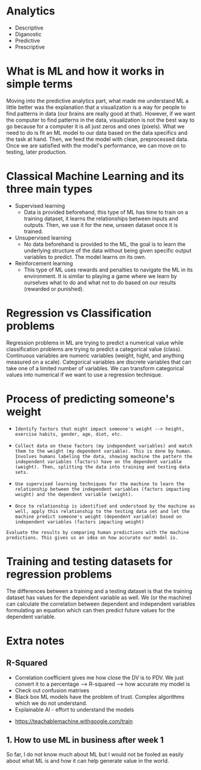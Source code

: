 # Analytics
- Descriptive
- Diganostic
- Predictive
- Prescriptive

# What is ML and how it works in simple terms  
Moving into the predictive analytics part, what made me understand ML a little better was the explanation that a visualization is a way for people to find patterns in data (our brains are really good at that). However, if we want the computer to find patterns in the data, visualization is not the best way to go because for a computer it is all just zeros and ones (pixels). What we need to do is fit an ML model to our data based on the data specifics and the task at hand. Then, we feed the model with clean, preprocessed data. Once we are satisfied with the model's performance, we can move on to testing, later production.   

# Classical Machine Learning and its three main types
- Supervised learning
    - Data is provided beforehand, this type of ML has time to train on a training dataset, it learns the relationships between inputs and outputs. Then, we use it for the new, unseen dataset once it is trained.
- Unsupervised learning
    - No data beforehand is provided to the ML, the goal is to learn the underlying structure of the data without being given specific output variables to predict. The model learns on its own.  
- Reinforcement learning
    - This type of ML uses rewards and penalties to navigate the ML in its environment. It is similar to playing a game where we learn by ourselves what to do and what not to do based on our results (rewarded or punished). 

# Regression vs Classification problems
Regression problems in ML are trying to predict a numerical value while classification problems are trying to predict a categorical value (class). Continuous variables are numeric variables (weight, hight, and anything measured on a scale). Categorical variables are discrete variables that can take one of a limited number of variables. We can transform categorical values into numerical if we want to use a regression technique.

# Process of predicting someone's weight
- `
    Identify factors that might impact someone's weight --> height, exercise habits, gender, age, diet, etc.
`

- `
      Collect data on these factors (my independent variables) and match them to the weight (my dependent variable). This is done by human. 
            Involves humans labeling the data, showing machine the pattern the independent variables (factors) have on the dependent variable (weight). Then, splitting the data into training and testing data sets.
`

- `
    Use supervised learning techniques for the machine to learn the relationship between the independent variables (factors impacting weight) and the dependent variable (weight). 
`

- `
    Once te relationship is identified and understood by the machine as well, apply this relationship to the testing data set and let the machine predict someone's weight (dependent variable) based on independent variables (factors impacting weight)
`

`
    Evaluate the results by comparing human predictions with the machine predictions. This gives us an idea on how accurate our model is. 
`

# Training and testing datasets for regression problems
The differences between a training and a testing dataset is that the training dataset has values for the dependent variable as well. We (or the machine) can calculate the correlation between dependent and independent variables formulating an equation which can then predict future values for the dependent variable. 

# Extra notes

## R-Squared
- Correlation coefficient gives me how close the DV is to PDV. We just convert it to a percentage --> R-squared --> how accurate my model is
- Check out confusion matrixes
- Black box ML models have the problem of trust. Complex algorithms which we do not understand. 
- Explainable AI - effort to understand the models
* https://teachablemachine.withgoogle.com/train

## 1. How to use ML in business after week 1

So far, I do not know much about ML but I would not be fooled as easily about what ML is and how it can help generate value in the world.